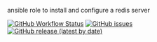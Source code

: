 
ansible role to install and configure a redis server

[![GitHub Workflow Status](https://img.shields.io/github/workflow/status/bodsch/ansible-icinga2/CI)][ci]
[![GitHub issues](https://img.shields.io/github/issues/bodsch/ansible-redis)][issues]
[![GitHub release (latest by date)](https://img.shields.io/github/v/release/bodsch/ansible-redis)][releases]

[ci]: https://github.com/bodsch/ansible-redis/actions
[issues]: https://github.com/bodsch/ansible-redis/issues?q=is%3Aopen+is%3Aissue
[releases]: https://github.com/bodsch/ansible-redis/releases

